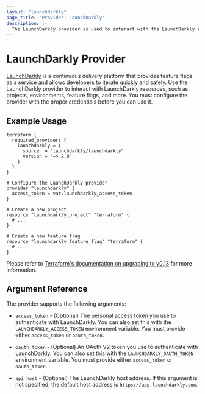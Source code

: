 ```yaml
---
layout: "launchdarkly"
page_title: "Provider: LaunchDarkly"
description: |-
  The LaunchDarkly provider is used to interact with the LaunchDarkly resources
---
```


# LaunchDarkly Provider

[LaunchDarkly](https://launchdarkly.com/) is a continuous delivery platform that provides feature flags as a service and allows developers to iterate quickly and safely. Use the LaunchDarkly provider to interact with LaunchDarkly resources, such as projects, environments, feature flags, and more. You must configure the provider with the proper credentials before you can use it.

## Example Usage

```hcl
terraform {
  required_providers {
    launchdarkly = {
      source  = "launchdarkly/launchdarkly"
      version = "~> 2.0"
    }
  }
}

# Configure the LaunchDarkly provider
provider "launchdarkly" {
  access_token = var.launchdarkly_access_token
}

# Create a new project
resource "launchdarkly_project" "terraform" {
  # ...
}

# Create a new feature flag
resource "launchdarkly_feature_flag" "terraform" {
  # ...
}
```

Please refer to [Terraform's documentation on upgrading to v0.13](https://www.terraform.io/upgrade-guides/0-13.html) for more information.

## Argument Reference

The provider supports the following arguments:

- `access_token` - (Optional) The [personal access token](https://docs.launchdarkly.com/docs/api-access-tokens) you use to authenticate with LaunchDarkly. You can also set this with the `LAUNCHDARKLY_ACCESS_TOKEN` environment variable. You must provide either `access_token` or `oauth_token`.

- `oauth_token` - (Optional) An OAuth V2 token you use to authenticate with LaunchDarkly. You can also set this with the `LAUNCHDARKLY_OAUTH_TOKEN` environment variable. You must provide either `access_token` or `oauth_token`.

- `api_host` - (Optional) The LaunchDarkly host address. If this argument is not specified, the default host address is `https://app.launchdarkly.com`.
